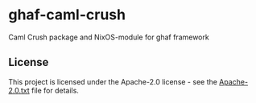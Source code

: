 <!--
SPDX-FileCopyrightText: 2023 Technology Innovation Institute (TII)

SPDX-License-Identifier: Apache-2.0
-->

# ghaf-caml-crush
Caml Crush package and NixOS-module for ghaf framework

## License
This project is licensed under the Apache-2.0 license - see the
[Apache-2.0.txt](LICENSES/Apache-2.0.txt) file for details.
